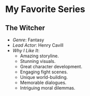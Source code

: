 # My Favorite Series  
## The Witcher  
- *Genre*: Fantasy  
- *Lead Actor*: Henry Cavill  
- *Why I Like It*:  
  - Amazing storyline.  
  - Stunning visuals.  
  - Great character development.  
  - Engaging fight scenes.  
  - Unique world-building.  
  - Memorable dialogues.  
  - Intriguing moral dilemmas.

